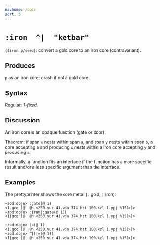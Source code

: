 ```yaml
---
navhome: /docs
sort: 5
---
```


# `:iron  ^|  "ketbar"`

`{$iron p/seed}`: convert a gold core to an iron core (contravariant).

## Produces

`p` as an iron core; crash if not a gold core.

## Syntax

Regular: *1-fixed*.

## Discussion

An iron core is an opaque function (gate or door).

Theorem: if span `x` nests within span `a`, and span `y` nests
within span `b`, a core accepting `b` and producing `x` nests
within a iron core accepting `y` and producing `a`.

Informally, a function fits an interface if the function has a
more specific result and/or a less specific argument than the
interface.

## Examples

The prettyprinter shows the core metal (`.` gold, `|` iron):

```
~zod:dojo> :gate(@ 1)
<1.gcq [@  @n <250.yur 41.wda 374.hzt 100.kzl 1.ypj %151>]>
~zod:dojo> :iron(:gate(@ 1))
<1|gcq [@  @n <250.yur 41.wda 374.hzt 100.kzl 1.ypj %151>]>
```

```
~zod:dojo> |=(@ 1)
<1.gcq [@  @n <250.yur 41.wda 374.hzt 100.kzl 1.ypj %151>]>
~zod:dojo> ^|(|=(@ 1))
<1|gcq [@  @n <250.yur 41.wda 374.hzt 100.kzl 1.ypj %151>]>
```


